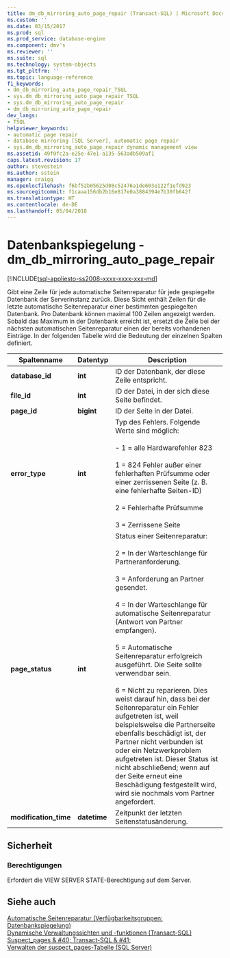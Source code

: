 ```yaml
---
title: dm_db_mirroring_auto_page_repair (Transact-SQL) | Microsoft Docs
ms.custom: ''
ms.date: 03/15/2017
ms.prod: sql
ms.prod_service: database-engine
ms.component: dmv's
ms.reviewer: ''
ms.suite: sql
ms.technology: system-objects
ms.tgt_pltfrm: ''
ms.topic: language-reference
f1_keywords:
- dm_db_mirroring_auto_page_repair_TSQL
- sys.dm_db_mirroring_auto_page_repair_TSQL
- sys.dm_db_mirroring_auto_page_repair
- dm_db_mirroring_auto_page_repair
dev_langs:
- TSQL
helpviewer_keywords:
- automatic page repair
- database mirroring [SQL Server], automatic page repair
- sys.dm_db_mirroring_auto_page_repair dynamic management view
ms.assetid: 49f0fc2a-e25e-47e1-a135-563adb509af1
caps.latest.revision: 17
author: stevestein
ms.author: sstein
manager: craigg
ms.openlocfilehash: f6bf52b05625d08c52476a1de603e122f1efd923
ms.sourcegitcommit: f1caaa156db2b16e817e0a3884394e7b30fb642f
ms.translationtype: HT
ms.contentlocale: de-DE
ms.lasthandoff: 05/04/2018
---
```

# <a name="database-mirroring---sysdmdbmirroringautopagerepair"></a>Datenbankspiegelung - dm_db_mirroring_auto_page_repair
[!INCLUDE[tsql-appliesto-ss2008-xxxx-xxxx-xxx-md](../../includes/tsql-appliesto-ss2008-xxxx-xxxx-xxx-md.md)]

  Gibt eine Zeile für jede automatische Seitenreparatur für jede gespiegelte Datenbank der Serverinstanz zurück. Diese Sicht enthält Zeilen für die letzte automatische Seitenreparatur einer bestimmten gespiegelten Datenbank. Pro Datenbank können maximal 100 Zeilen angezeigt werden. Sobald das Maximum in der Datenbank erreicht ist, ersetzt die Zeile bei der nächsten automatischen Seitenreparatur einen der bereits vorhandenen Einträge. In der folgenden Tabelle wird die Bedeutung der einzelnen Spalten definiert.  
  
|Spaltenname|Datentyp|Description|  
|-----------------|---------------|-----------------|  
|**database_id**|**int**|ID der Datenbank, der diese Zeile entspricht.|  
|**file_id**|**int**|ID der Datei, in der sich diese Seite befindet.|  
|**page_id**|**bigint**|ID der Seite in der Datei.|  
|**error_type**|**int**|Typ des Fehlers. Folgende Werte sind möglich:<br /><br /> **-** 1 = alle Hardwarefehler 823<br /><br /> 1 = 824 Fehler außer einer fehlerhaften Prüfsumme oder einer zerrissenen Seite (z. B. eine fehlerhafte Seiten-ID)<br /><br /> 2 = Fehlerhafte Prüfsumme<br /><br /> 3 = Zerrissene Seite|  
|**page_status**|**int**|Status einer Seitenreparatur:<br /><br /> 2 = In der Warteschlange für Partneranforderung.<br /><br /> 3 = Anforderung an Partner gesendet.<br /><br /> 4 = In der Warteschlange für automatische Seitenreparatur (Antwort von Partner empfangen).<br /><br /> 5 = Automatische Seitenreparatur erfolgreich ausgeführt. Die Seite sollte verwendbar sein.<br /><br /> 6 = Nicht zu reparieren. Dies weist darauf hin, dass bei der Seitenreparatur ein Fehler aufgetreten ist, weil beispielsweise die Partnerseite ebenfalls beschädigt ist, der Partner nicht verbunden ist oder ein Netzwerkproblem aufgetreten ist. Dieser Status ist nicht abschließend; wenn auf der Seite erneut eine Beschädigung festgestellt wird, wird sie nochmals vom Partner angefordert.|  
|**modification_time**|**datetime**|Zeitpunkt der letzten Seitenstatusänderung.|  
  
## <a name="security"></a>Sicherheit  
  
### <a name="permissions"></a>Berechtigungen  
 Erfordert die VIEW SERVER STATE-Berechtigung auf dem Server.  
  
## <a name="see-also"></a>Siehe auch  
 [Automatische Seitenreparatur (Verfügbarkeitsgruppen: Datenbankspiegelung)](../../sql-server/failover-clusters/automatic-page-repair-availability-groups-database-mirroring.md)   
 [Dynamische Verwaltungssichten und -funktionen &#40;Transact-SQL&#41;](~/relational-databases/system-dynamic-management-views/system-dynamic-management-views.md)   
 [Suspect_pages & #40; Transact-SQL & #41;](../../relational-databases/system-tables/suspect-pages-transact-sql.md)   
 [Verwalten der suspect_pages-Tabelle &#40;SQL Server&#41;](../../relational-databases/backup-restore/manage-the-suspect-pages-table-sql-server.md)  
  
  


